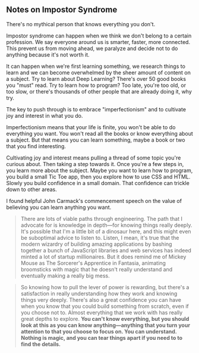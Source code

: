 
## Notes on Impostor Syndrome

There's no mythical person that knows everything you don't. 

Impostor syndrome can happen when we think we don't belong to a certain profession. We say everyone around us is smarter, faster, more connected. This prevent us from moving ahead, we paralyze and decide not to do anything because it's not worth it. 

It can happen when we're first learning something, we research things to learn and we can become overwhelmed by the sheer amount of content on a subject. Try to learn about Deep Learning? There's over 50 good books you "must" read. Try to learn how to program? Too late, you're too old, or too slow, or there's thousands of other people that are already doing it, why try.

The key to push through is to embrace "imperfectionism" and to cultivate joy and interest in what you do. 

Imperfectionism means that your life is finite, you won't be able to do everything you want. You won't read all the books or know everything about a subject. But that means you can learn something, maybe a book or two that you find interesting.

Cultivating joy and interest means pulling a thread of some topic you're curious about. Then taking a step towards it. Once you're a few steps in, you learn more about the subject. Maybe you want to learn how to program, you build a small Tic Toe app, then you explore how to use CSS and HTML. Slowly you build confidence in a small domain. That confidence can trickle down to other areas.

I found helpful John Carmack's commencement speech on the value of believing you can learn anything you want.

> There are lots of viable paths through engineering. The path that I advocate for is knowledge in depth—for knowing things really deeply. It's possible that I'm a little bit of a dinosaur here, and this might even be suboptimal advice to listen to. Listen, I mean, it's true that the modern wizardry of building amazing applications by bashing together a bunch of JavaScript libraries and web services has indeed minted a lot of startup millionaires. But it does remind me of Mickey Mouse as The Sorcerer's Apprentice in Fantasia, animating broomsticks with magic that he doesn't really understand and eventually making a really big mess.

> So knowing how to pull the lever of power is rewarding, but there's a satisfaction in really understanding how they work and knowing things very deeply. There's also a great confidence you can have when you know that you could build something from scratch, even if you choose not to. Almost everything that we work with has really great depths to explore. **You can't know everything, but you should look at this as you can know anything—anything that you turn your attention to that you choose to focus on. You can understand. Nothing is magic, and you can tear things apart if you need to to find the details.**
